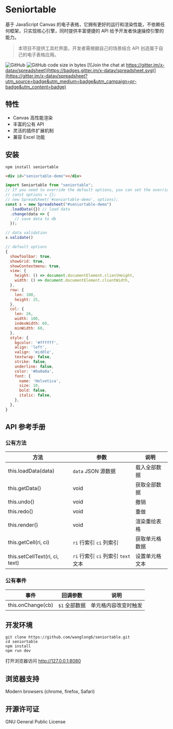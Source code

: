 # Seniortable

基于 JavaScript Canvas 的电子表格，它拥有更好的运行和渲染性能，不依赖任何框架，只实现核心引擎，同时提供丰富便捷的 API 给予开发者快速操控引擎的能力。

> 本项目不提供工具栏界面，开发者需根据自己的场景结合 API 创造属于自己的电子表格应用。

![GitHub](https://img.shields.io/github/license/myliang/x-spreadsheet.svg)
![GitHub code size in bytes](https://img.shields.io/github/languages/code-size/myliang/x-spreadsheet.svg)
[![Join the chat at https://gitter.im/x-datav/spreadsheet](https://badges.gitter.im/x-datav/spreadsheet.svg)](https://gitter.im/x-datav/spreadsheet?utm_source=badge&utm_medium=badge&utm_campaign=pr-badge&utm_content=badge)


## 特性
  - Canvas 高性能渲染
  - 丰富的公有 API
  - 灵活的插件扩展机制
  - 兼容 Excel 功能


## 安装

```shell
npm install seniortable
```

```html
<div id="seniortable-demo"></div>
```

```javascript
import Seniortable from "seniortable";
// If you need to override the default options, you can set the override
// const options = {};
// new Spreadsheet('#seniortable-demo', options);
const s = new Spreadsheet("#seniortable-demo")
  .loadData({}) // load data
  .change(data => {
    // save data to db
  });

// data validation
s.validate()
```

```javascript
// default options
{
  showToolbar: true,
  showGrid: true,
  showContextmenu: true,
  view: {
    height: () => document.documentElement.clientHeight,
    width: () => document.documentElement.clientWidth,
  },
  row: {
    len: 100,
    height: 25,
  },
  col: {
    len: 26,
    width: 100,
    indexWidth: 60,
    minWidth: 60,
  },
  style: {
    bgcolor: '#ffffff',
    align: 'left',
    valign: 'middle',
    textwrap: false,
    strike: false,
    underline: false,
    color: '#0a0a0a',
    font: {
      name: 'Helvetica',
      size: 10,
      bold: false,
      italic: false,
    },
  },
}
```

## API 参考手册

### 公有方法
方法 | 参数 |  说明
-|-|-
this.loadData(data) | `data` JSON 源数据 | 载入全部数据
this.getData() | void | 获取全部数据  
this.undo() | void | 撤销
this.redo() | void | 重做
this.render() | void | 渲染重绘表格
this.getCell(ri, ci) | `ri` 行索引 `ci` 列索引 | 获取单元格数据 |
this.setCellText(ri, ci, text) | `ri` 行索引 `ci` 列索引 `text` 文本 | 设置单元格文本

### 公有事件
事件 | 回调参数 |  说明
-|-|-
this.onChange(cb) | `$1` 全部数据 | 单元格内容改变时触发


## 开发环境

```sheel
git clone https://github.com/wanglong6/seniortable.git
cd seniortable
npm install
npm run dev
```

打开浏览器访问 http://127.0.0.1:8080

## 浏览器支持

Modern browsers (chrome, firefox, Safari)

## 开源许可证

GNU General Public License
